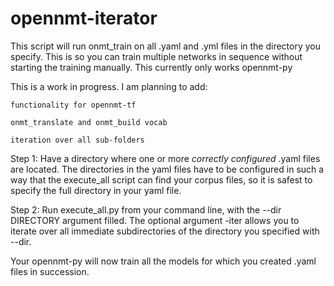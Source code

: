 # opennmt-iterator
This script will run onmt_train on all .yaml and .yml files in the directory you specify.
This is so you can train multiple networks in sequence without starting the training manually. This currently only works opennmt-py

This is a work in progress. I am planning to add:

    functionality for opennmt-tf
    
    onmt_translate and onmt_build vocab
    
    iteration over all sub-folders

Step 1: Have a directory where one or more *correctly configured* .yaml files are located. The directories in the yaml files have to be configured in such a way that the execute_all script can find your corpus files, so it is safest to specify the full directory in your yaml file.

Step 2: Run execute_all.py from your command line, with the --dir DIRECTORY argument filled. The optional argument -iter allows you to iterate over all immediate subdirectories of the directory you specified with --dir.

Your opennmt-py will now train all the models for which you created .yaml files in succession.
